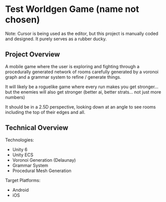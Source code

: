 # Test Worldgen Game (name not chosen)

Note: Cursor is being used as the editor, but this project is manually coded and designed. It purely serves as a rubber ducky.

## Project Overview

A mobile game where the user is exploring and fighting through a procedurally generated network of rooms carefully generated by a voronoi graph and a grammar system to refine / generate things.

It will likely be a roguelike game where every run makes you get stronger... but the enemies will also get stronger (better ai, better strats... not just more numbers)

It should be in a 2.5D perspective, looking down at an angle to see rooms including the top of their edges and all.

## Technical Overview

Technologies:
- Unity 6
- Unity ECS
- Voronoi Generation (Delaunay)
- Grammar System
- Procedural Mesh Generation

Target Platforms:
- Android
- iOS
